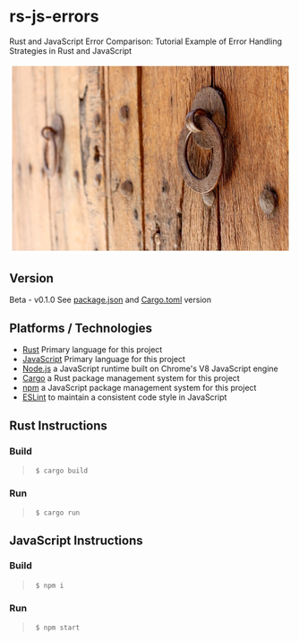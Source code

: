 # rs-js-errors
Rust and JavaScript Error Comparison:
Tutorial Example of Error Handling Strategies in Rust and JavaScript

![Image of an old door](img/old-door.jpg)

## Version
Beta - v0.1.0
See [package.json] and [Cargo.toml] version

## Platforms / Technologies
* [Rust] Primary language for this project
* [JavaScript] Primary language for this project
* [Node.js] a JavaScript runtime built on Chrome's V8 JavaScript engine
* [Cargo] a Rust package management system for this project
* [npm] a JavaScript package management system for this project
* [ESLint] to maintain a consistent code style in JavaScript

## Rust Instructions

### Build
>      $ cargo build

### Run
>      $ cargo run


## JavaScript Instructions

### Build
>      $ npm i

### Run
>      $ npm start

[package.json]: package.json
[Cargo.toml]: Cargo.toml
[ESLint]: http://eslint.org
[JavaScript]: http://en.wikipedia.org/wiki/JavaScript
[Node.js]: https://nodejs.org/en/
[npm]: https://npmjs.com
[Rust]: https://www.rust-lang.org/en-US/
[Cargo]: https://doc.rust-lang.org/cargo/
